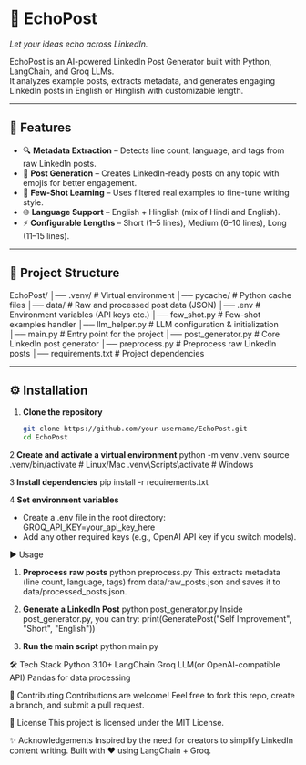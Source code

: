 # 📣 EchoPost
*Let your ideas echo across LinkedIn.*

EchoPost is an AI-powered LinkedIn Post Generator built with Python, LangChain, and Groq LLMs.  
It analyzes example posts, extracts metadata, and generates engaging LinkedIn posts in English or Hinglish with customizable length.

---

## 🚀 Features
- 🔍 **Metadata Extraction** – Detects line count, language, and tags from raw LinkedIn posts.  
- 📝 **Post Generation** – Creates LinkedIn-ready posts on any topic with emojis for better engagement.  
- 🎯 **Few-Shot Learning** – Uses filtered real examples to fine-tune writing style.  
- 🌐 **Language Support** – English + Hinglish (mix of Hindi and English).  
- ⚡ **Configurable Lengths** – Short (1–5 lines), Medium (6–10 lines), Long (11–15 lines).  

---

## 📂 Project Structure
EchoPost/
│── .venv/ # Virtual environment
│── pycache/ # Python cache files
│── data/ # Raw and processed post data (JSON)
│── .env # Environment variables (API keys etc.)
│── few_shot.py # Few-shot examples handler
│── llm_helper.py # LLM configuration & initialization
│── main.py # Entry point for the project
│── post_generator.py # Core LinkedIn post generator
│── preprocess.py # Preprocess raw LinkedIn posts
│── requirements.txt # Project dependencies

---

## ⚙️ Installation

1. **Clone the repository**
   ```bash
   git clone https://github.com/your-username/EchoPost.git
   cd EchoPost

2 **Create and activate a virtual environment**
python -m venv .venv
source .venv/bin/activate   # Linux/Mac
.venv\Scripts\activate      # Windows

3 **Install dependencies**
pip install -r requirements.txt

4 **Set environment variables**
- Create a .env file in the root directory:
GROQ_API_KEY=your_api_key_here
- Add any other required keys (e.g., OpenAI API key if you switch models).

▶️ Usage
1. **Preprocess raw posts**
python preprocess.py
This extracts metadata (line count, language, tags) from data/raw_posts.json
and saves it to data/processed_posts.json.

2. **Generate a LinkedIn Post**
python post_generator.py
Inside post_generator.py, you can try:
print(GeneratePost("Self Improvement", "Short", "English"))

3. **Run the main script**
python main.py

🛠️ Tech Stack
Python 3.10+
LangChain
Groq LLM(or OpenAI-compatible API)
Pandas for data processing

🤝 Contributing
Contributions are welcome!
Feel free to fork this repo, create a branch, and submit a pull request.

📜 License
This project is licensed under the MIT License.

✨ Acknowledgements
Inspired by the need for creators to simplify LinkedIn content writing.
Built with ❤️ using LangChain + Groq.
